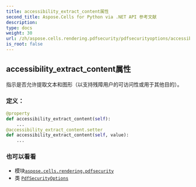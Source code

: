 ```yaml
---
title: accessibility_extract_content属性
second_title: Aspose.Cells for Python via .NET API 参考文献
description:
type: docs
weight: 30
url: /zh/aspose.cells.rendering.pdfsecurity/pdfsecurityoptions/accessibility_extract_content/
is_root: false
---
```

## accessibility_extract_content属性

指示是否允许提取文本和图形（以支持残障用户的可访问性或用于其他目的）。
### 定义：
```python
@property
def accessibility_extract_content(self):
    ...
@accessibility_extract_content.setter
def accessibility_extract_content(self, value):
    ...
```

### 也可以看看
* 模块[`aspose.cells.rendering.pdfsecurity`](../../)
* 类 [`PdfSecurityOptions`](/cells/python-net/zh/aspose.cells.rendering.pdfsecurity/pdfsecurityoptions)
